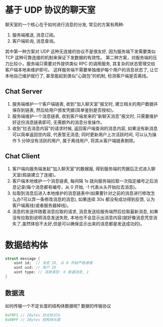 # 基于 UDP 协议的聊天室

聊天室的一个核心在于如何进行消息的分发, 常见的方案有两种:

1. 服务端推送, 消息订阅。
2. 客户端轮询, 消息查询。

其中第一种方案对 UDP 这种无连接的协议不是很友好, 因为服务端下发需要类似 TCP 这种可靠连接的机制来保证下发数据的有效性。
第二种方案，对服务端的压力比较小，服务端只需要对外提供类似 RPC 的调用服务, 其复杂的状态管理交给客户端本地来维护即可。
这样服务端不需要单独维护每个用户的消息状态了, 让它本地自己维护就行了, 甚至能起到类似“心跳包”的机制, 检测客户端是否离线。

## Chat Server

1. 服务端维护一个客户端链表, 收到"加入聊天室"报文时, 建立相关的用户数据并保存到链表, 然后给用户颁发凭据(简单鉴别是否授权)。
2. 服务端维护一个消息链表, 收到客户端发来的"新聊天消息"报文时, 只需要维护好这份消息链表即可, 无需额外的消息分发操作。
3. 收到“拉去消息内容”的请求时候, 返回客户端查询的消息内容, 如果没有新消息可以简单返回空内容, 代表暂无消息; 同时更新用户上次活跃时间, 可以认为操作 5 分钟没有活跃的用户, 属于离线用户, 将其从客户端链表剔除。

## Chat Client

1. 客户端向服务端发起"加入聊天室"的数据报, 得到服务端的凭据后正式进入聊天室(假装建立了连接)。
2. 客户端本地维护一个消息链表, 每间隔 1s 就向服务端拉取一次指定编号之后消息记录(每个消息都有编号，从 0 开始, -1 代表从头开始拉去消息)。
3. 拉取到消息后进入本地维护的消息链表中(如果要针对之前的消息进行修改怎么办?可以弄一条修改消息的消息), 如果连续 30s 都没有成功得到反馈, 认为客户端离线(或者服务器掉线)。
4. 消息的发送伴随着消息拉取的请求, 消息发送给服务端然后拉取最新消息, 如果没有拉取到说明消息发送失败, 本地也不会显示出消息内容(就好像消息凭空消失了,虽然体验不太好,但是可以确保显示出来的消息都是发送成功的)。

# 数据结构体

```cpp
struct message {
    uint id;  // 消息 ID, 从 0 开始严格递增
    uint uid; // 用户 ID
    uint type; // 消息类型: 0 普通消息, 1
}
```

## 数据流

如何传输一个不定长度的结构体数据呢? 数据的传输协议

```c
0xF0F1 // 2Bytes 协议标识头
0x00FF // 2Bytes 结构体长度
```


